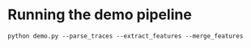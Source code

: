 # Running the demo pipeline

```python demo.py --parse_traces --extract_features --merge_features```